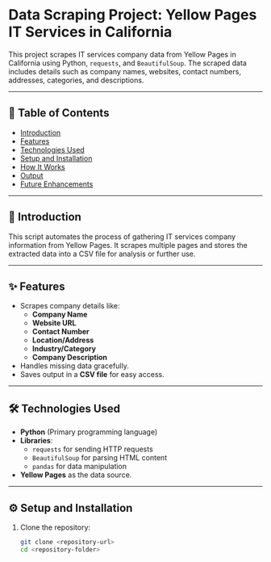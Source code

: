 # Data Scraping Project: Yellow Pages IT Services in California

This project scrapes IT services company data from Yellow Pages in California using Python, `requests`, and `BeautifulSoup`. The scraped data includes details such as company names, websites, contact numbers, addresses, categories, and descriptions.

---

## 📝 Table of Contents
- [Introduction](#introduction)
- [Features](#features)
- [Technologies Used](#technologies-used)
- [Setup and Installation](#setup-and-installation)
- [How It Works](#how-it-works)
- [Output](#output)
- [Future Enhancements](#future-enhancements)

---

## 📖 Introduction
This script automates the process of gathering IT services company information from Yellow Pages. It scrapes multiple pages and stores the extracted data into a CSV file for analysis or further use.

---

## ✨ Features
- Scrapes company details like:
  - **Company Name**
  - **Website URL**
  - **Contact Number**
  - **Location/Address**
  - **Industry/Category**
  - **Company Description**
- Handles missing data gracefully.
- Saves output in a **CSV file** for easy access.

---

## 🛠 Technologies Used
- **Python** (Primary programming language)
- **Libraries**:
  - `requests` for sending HTTP requests
  - `BeautifulSoup` for parsing HTML content
  - `pandas` for data manipulation
- **Yellow Pages** as the data source.

---

## ⚙️ Setup and Installation

1. Clone the repository:
   ```bash
   git clone <repository-url>
   cd <repository-folder>
